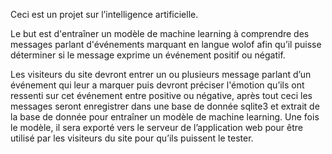 Ceci est un projet sur l’intelligence artificielle. 

Le but est d'entraîner un modèle de machine learning à comprendre des messages parlant d'événements marquant en langue wolof afin qu’il puisse déterminer si le message exprime un événement positif ou négatif.

Les visiteurs du site devront entrer un ou plusieurs message parlant d’un événement qui leur a marquer puis devront préciser l'émotion qu’ils ont ressenti sur cet événement entre positive ou négative, après tout ceci les messages seront enregistrer dans une base de donnée sqlite3 et extrait de la base de donnée pour entraîner un modèle de machine learning. 
Une fois le modèle, il sera exporté vers le serveur de l’application web pour être utilisé par les visiteurs du site pour qu’ils puissent le tester.
